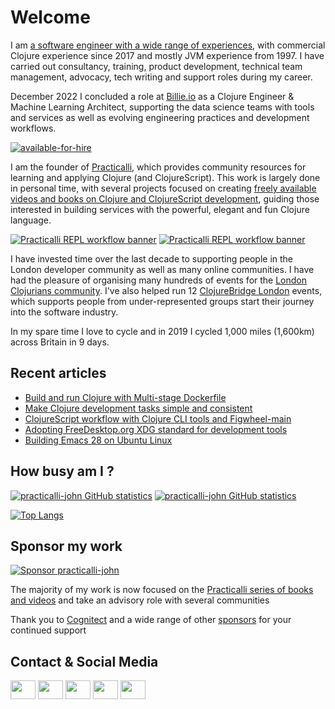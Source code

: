 # Welcome
I am [a software engineer with a wide range of experiences](https://www.linkedin.com/in/jr0cket/), with commercial Clojure experience since 2017 and mostly JVM experience from 1997.  I have carried out consultancy, training, product development, technical team management, advocacy, tech writing and support roles during my career.

December 2022 I concluded a role at [Billie.io](https://billie.io) as a Clojure Engineer & Machine Learning Architect, supporting the data science teams with tools and services as well as evolving engineering practices and development workflows. 

[![available-for-hire](https://user-images.githubusercontent.com/250870/205440155-5676444c-f3a5-4f78-9457-7d5b12113172.png)](https://www.linkedin.com/in/jr0cket/)

I am the founder of [Practicalli](https://practical.li), which provides community resources for learning and applying Clojure (and ClojureScript).  This work is largely done in personal time, with several projects focused on creating [freely available videos and books on Clojure and ClojureScript development](https://practical.li/), guiding those interested in building services with the powerful, elegant and fun Clojure language.

[![Practicalli REPL workflow banner](https://raw.githubusercontent.com/practicalli/graphic-design/live/book-covers/practicalli-clojure-book-banner-light.png#gh-light-mode-only)](https://practical.li/#gh-light-mode-only)
[![Practicalli REPL workflow banner](https://raw.githubusercontent.com/practicalli/graphic-design/live/book-covers/practicalli-clojure-book-banner-dark.png#gh-dark-mode-only)](https://practical.li/#gh-dark-mode-only)

I have invested time over the last decade to supporting people in the London developer community as well as many online communities.  I have had the pleasure of organising many hundreds of events for the [London Clojurians community](https://londonclojurians.org/).  I've also helped run 12 [ClojureBridge London](https://clojurebridgelondon.github.io/) events, which supports people from under-represented groups start their journey into the software industry. 

In my spare time I love to cycle and in 2019 I cycled 1,000 miles (1,600km) across Britain in 9 days.

## Recent articles
<!-- BLOG-POST-LIST:START -->
- [Build and run Clojure with Multi-stage Dockerfile](http://practical.li/blog/posts/build-and-run-clojure-with-multistage-dockerfile/)
- [Make Clojure development tasks simple and consistent](http://practical.li/blog/posts/make-clojure-tasks-simple-and-consistent/)
- [ClojureScript workflow with Clojure CLI tools and Figwheel-main](http://practical.li/blog/posts/clojurescript-workflow-with-clojure-cli-tools-and-figwheel-main/)
- [Adopting FreeDesktop.org XDG standard for development tools](http://practical.li/blog/posts/adopt-FreeDesktop.org-XDG-standard-for-configuration-files/)
- [Building Emacs 28 on Ubuntu Linux](http://practical.li/blog/posts/build-emacs-28-on-ubuntu/)
<!-- BLOG-POST-LIST:END -->

## How busy am I ?

<!-- Generate streak: http://github-readme-streak-stats.herokuapp.com/demo/ -->
<!-- [![GitHub Streak](https://streak-stats.demolab.com?user=practicalli-john&theme=nightowl)](https://git.io/streak-stats) -->

[![practicalli-john GitHub statistics](https://github-readme-stats-fork-omega.vercel.app/api?username=practicalli-john&count_private=true&show_icons=true&theme=material-palenight#gh-dark-mode-only)](https://github.com/anuraghazra/github-readme-stats#gh-dark-mode-only)
[![practicalli-john GitHub statistics](https://github-readme-stats-fork-omega.vercel.app/api?username=practicalli-john&count_private=true&show_icons=true&theme=solarized-light#gh-light-mode-only)](https://github.com/anuraghazra/github-readme-stats#gh-light-mode-only)

[![Top Langs](https://github-readme-stats-fork-omega.vercel.app/api/top-langs/?username=practicalli-john&hide=html,css,shell,javascript&layout=compact)](https://github.com/anuraghazra/github-readme-stats)


## Sponsor my work

[![Sponsor practicalli-john](https://raw.githubusercontent.com/practicalli/graphic-design/live/buttons/practicalli-github-sponsors-button.png)](https://github.com/sponsors/practicalli-john/)

The majority of my work is now focused on the [Practicalli series of books and videos](https://practical.li/) and take an advisory role with several communities 

Thank you to [Cognitect](https://www.cognitect.com/) and a wide range of other [sponsors](https://github.com/sponsors/practicalli-john#sponsors) for your continued support


## Contact & Social Media

<!-- TODO: Convert to Markdown -->
<p align="left">
<a href="https://youtube.com/c/practicalli" target="blank"><img align="center" src="https://cdn.jsdelivr.net/npm/simple-icons@3.0.1/icons/youtube.svg" alt="" height="30" width="40" /></a>
<a href="https://clojurians.zulipchat.com/#narrow/stream/250781-practicalli" target="blank"><img align="center" src="https://cdn.jsdelivr.net/npm/simple-icons@3.0.1/icons/zulip.svg" alt="" height="30" width="40" /></a>
<a href="https://clojurians.slack.com/" target="blank"><img align="center" src="https://cdn.jsdelivr.net/npm/simple-icons@3.0.1/icons/slack.svg" alt="" height="30" width="40" /></a>
<a href="https://twitter.com/practical_li" target="blank"><img align="center" src="https://cdn.jsdelivr.net/npm/simple-icons@3.0.1/icons/twitter.svg" alt="" height="30" width="40" /></a>
<a href="https://https://www.linkedin.com/in/jr0cket/" target="blank"><img align="center" src="https://cdn.jsdelivr.net/npm/simple-icons@3.0.1/icons/linkedin.svg" alt="" height="30" width="40" /></a>
<!-- <a href="your link" target="blank"><img align="center" src="https://cdn.jsdelivr.net/npm/simple-icons@3.0.1/icons/instagram.svg" alt="" height="30" width="40" /></a> -->
</p>
